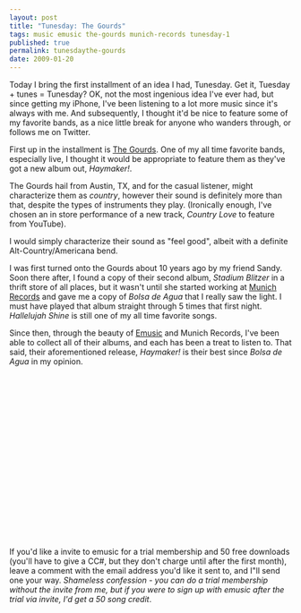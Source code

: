 ```yaml
---
layout: post
title: "Tunesday: The Gourds"
tags: music emusic the-gourds munich-records tunesday-1
published: true
permalink: tunesdaythe-gourds
date: 2009-01-20
---
```


Today I bring the first installment of an idea I had, Tunesday.  Get it, Tuesday + tunes = Tunesday?  OK, not the most ingenious idea I've ever had, but since getting my iPhone, I've been listening to a lot more music since it's always with me.  And subsequently, I thought it'd be nice to feature some of my favorite bands, as a nice little break for anyone who wanders through, or follows me on Twitter.

First up in the installment is <a href="http://www.thegourds.com">The Gourds</a>.  One of my all time favorite bands, especially live, I thought it would be appropriate to feature them as they've got a new album out, <cite>Haymaker!</cite>.

The Gourds hail from Austin, TX, and for the casual listener, might characterize them as <em>country</em>, however their sound is definitely more than that, despite the types of instruments they play.  (Ironically enough, I've chosen an in store performance of a new track, <cite>Country Love</cite> to feature from YouTube).

I would simply characterize their sound as "feel good", albeit with a definite Alt-Country/Americana bend.  

I was first turned onto the Gourds about 10 years ago by my friend Sandy.  Soon there after, I found a copy of their second album, <cite>Stadium Blitzer</cite> in a thrift store of all places, but it wasn't until she started working at <a href="http://www.munichrecords.com/">Munich Records</a> and gave me a copy of <cite>Bolsa de Agua</cite> that I really saw the light.  I must have played that album straight through 5 times that first night.<cite>  Hallelujah Shine</cite> is still one of my all time favorite songs.

Since then, through the beauty of <a href="http://emusic.com">Emusic</a> and Munich Records, I've been able to collect all of their albums, and each has been a treat to listen to.  That said, their aforementioned release, <cite>Haymaker!</cite> is their best since <cite>Bolsa de Agua</cite> in my opinion.

<object width="480" height="295"><param name="movie" value="http://www.youtube.com/v/YBXm1pId1vI&hl=en&fs=1&ap=%2526fmt%3D18"></param><param name="allowFullScreen" value="true"></param><param name="allowscriptaccess" value="always"></param><embed src="http://www.youtube.com/v/YBXm1pId1vI&hl=en&fs=1&ap=%2526fmt%3D18" type="application/x-shockwave-flash" allowscriptaccess="always" allowfullscreen="true" width="480" height="295"></embed></object>

If you'd like a invite to emusic for a trial membership and 50 free downloads (you'll have to give a CC#, but they don't charge until after the first month), leave a comment with the email address you'd like it sent to, and I"ll send one your way.  <em>  Shameless confession - you can do a trial membership without the invite from me, but if you were to sign up with emusic after the trial via invite, I'd get a 50 song credit</em>.
